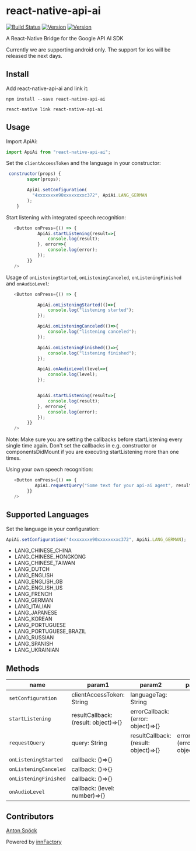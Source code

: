 # react-native-api-ai

[![Build Status](https://travis-ci.org/innFactory/react-native-api-ai.svg?branch=master)](https://www.npmjs.com/package/react-native-api-ai)
[![Version](https://img.shields.io/npm/v/react-native-api-ai.svg)](https://www.npmjs.com/package/react-native-api-ai)
[![Version](https://img.shields.io/npm/dt/react-native-api-ai.svg)](https://www.npmjs.com/package/react-native-api-ai)

A React-Native Bridge for the Google API AI SDK

Currently we are supporting android only. The support for ios will be released the next days.


## Install

Add react-native-api-ai and link it:
```
npm install --save react-native-api-ai

react-native link react-native-api-ai
```


## Usage
Import ApiAi:
```javascript
import ApiAi from "react-native-api-ai";
```

Set the `clientAccessToken` and the language in your constructor:
```javascript
 constructor(props) {
        super(props);

        ApiAi.setConfiguration(
          "4xxxxxxxe90xxxxxxxxc372", ApiAi.LANG_GERMAN
        );
    }

```

Start listening with integrated speech recognition:
```javascript
   <Button onPress={() => {
            ApiAi.startListening(result=>{
                console.log(result);
            }, error=>{
                console.log(error);
            });
        }}
   />
```

Usage of `onListeningStarted`, `onListeningCanceled`, `onListeningFinished` and `onAudioLevel`:
```javascript
   <Button onPress={() => {

            ApiAi.onListeningStarted(()=>{
                console.log("listening started");
            });

            ApiAi.onListeningCanceled(()=>{
                console.log("listening canceled");
            });

            ApiAi.onListeningFinished(()=>{
                console.log("listening finished");
            });

            ApiAi.onAudioLevel(level=>{
                console.log(level);
            });


            ApiAi.startListening(result=>{
                console.log(result);
            }, error=>{
                console.log(error);
            });
        }}
   />
```
Note: Make sure you are setting the callbacks before startListening every single time again. Don't set the callbacks in e.g. constructor or componentsDidMount if you are executing startListening more than one times.

Using your own speech recognition:
```javascript
   <Button onPress={() => {
           ApiAi.requestQuery("Some text for your api-ai agent", result=>console.log(result), error=>console.log(error));
        }}
   />
```

## Supported Languages
Set the language in your configuration:
```javascript
ApiAi.setConfiguration("4xxxxxxxe90xxxxxxxxc372", ApiAi.LANG_GERMAN);
```
* LANG_CHINESE_CHINA
* LANG_CHINESE_HONGKONG
* LANG_CHINESE_TAIWAN
* LANG_DUTCH
* LANG_ENGLISH
* LANG_ENGLISH_GB
* LANG_ENGLISH_US
* LANG_FRENCH
* LANG_GERMAN
* LANG_ITALIAN
* LANG_JAPANESE
* LANG_KOREAN
* LANG_PORTUGUESE
* LANG_PORTUGUESE_BRAZIL
* LANG_RUSSIAN
* LANG_SPANISH
* LANG_UKRAINIAN

## Methods
| name                  | param1    | param2    | param3    |
| --------------------- | --------- | --------- | --------- |
| `setConfiguration`    | clientAccessToken: String | languageTag: String | |
| `startListening`      | resultCallback: (result: object)=>{} | errorCallback: (error: object)=>{}  | |
| `requestQuery`           | query: String |  resultCallback: (result: object)=>{} | errorCallback: (error: object)=>{}   |
| `onListeningStarted`            | callback: ()=>{}    | | |
| `onListeningCanceled`            | callback: ()=>{}    || |
| `onListeningFinished`            | callback: ()=>{}    | | |
| `onAudioLevel`            | callback: (level: number)=>{}    || |


## Contributors

[Anton Spöck](https://github.com/spoeck)

Powered by [innFactory](https://innfactory.de/)